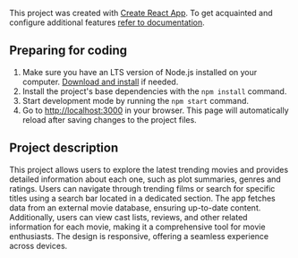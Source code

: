 This project was created with
[Create React App](https://github.com/facebook/create-react-app). To get
acquainted and configure additional features
[refer to documentation](https://facebook.github.io/create-react-app/docs/getting-started).

## Preparing for coding

1. Make sure you have an LTS version of Node.js installed on your computer.
   [Download and install](https://nodejs.org/en/) if needed.
2. Install the project's base dependencies with the `npm install` command.
3. Start development mode by running the `npm start` command.
4. Go to [http://localhost:3000](http://localhost:3000) in your browser. This
   page will automatically reload after saving changes to the project files.

## Project description

This project allows users to explore the latest trending movies and provides
detailed information about each one, such as plot summaries, genres and ratings.
Users can navigate through trending films or search for specific titles using a
search bar located in a dedicated section. The app fetches data from an external
movie database, ensuring up-to-date content. Additionally, users can view cast
lists, reviews, and other related information for each movie, making it a
comprehensive tool for movie enthusiasts. The design is responsive, offering a
seamless experience across devices.
